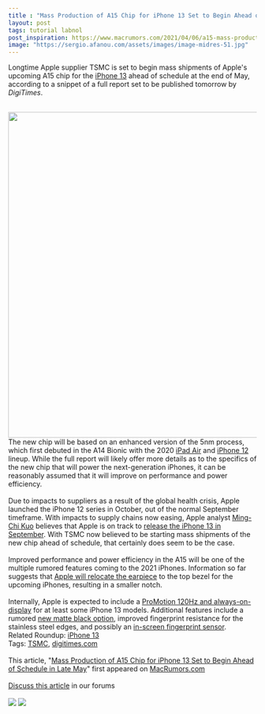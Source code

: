 ```yaml
---
title : "Mass Production of A15 Chip for iPhone 13 Set to Begin Ahead of Schedule in Late May"
layout: post
tags: tutorial labnol
post_inspiration: https://www.macrumors.com/2021/04/06/a15-mass-production-late-may/
image: "https://sergio.afanou.com/assets/images/image-midres-51.jpg"
---
```


Longtime Apple supplier TSMC is set to begin mass shipments of Apple's upcoming A15 chip for the <a href="https://www.macrumors.com/roundup/iphone-13/">iPhone 13</a> ahead of schedule at the end of May, according to a snippet of a full report set to be published tomorrow by <em>DigiTimes</em>.
<br/>

<br/>
<img src="https://images.macrumors.com/article-new/2021/01/iPhone-13-Notch-Feature.jpg" alt="" width="1170" height="659" class="aligncenter size-full wp-image-779687" />
<br/>
The new chip will be based on an enhanced version of the 5nm process, which first debuted in the A14 Bionic with the 2020 <a href="https://www.macrumors.com/roundup/ipad-air/">iPad Air</a> and <a href="https://www.macrumors.com/roundup/iphone-12/">iPhone 12</a> lineup. While the full report will likely offer more details as to the specifics of the new chip that will power the next-generation iPhones, it can be reasonably assumed that it will improve on performance and power efficiency.
<br/>

<br/>
Due to impacts to suppliers as a result of the global health crisis, Apple launched the &zwnj;iPhone 12&zwnj; series in October, out of the normal September timeframe. With impacts to supply chains now easing, Apple analyst <a href="https://www.macrumors.com/guide/ming-chi-kuo/">Ming-Chi Kuo</a> believes that Apple is on track to <a href="https://www.macrumors.com/2020/12/12/kuo-expects-iphone-13-mass-production-on-time/">release the iPhone 13 in September</a>. With TSMC now believed to be starting mass shipments of the new chip ahead of schedule, that certainly does seem to be the case. 
<br/>

<br/>
Improved performance and power efficiency in the A15 will be one of the multiple rumored features coming to the 2021 iPhones. Information so far suggests that <a href="https://www.macrumors.com/2021/03/23/alleged-iphone-13-front-glass-photo/">Apple will relocate the earpiece</a> to the top bezel for the upcoming iPhones, resulting in a smaller notch. 
<br/>

<br/>
Internally, Apple is expected to include a <a href="https://www.macrumors.com/2021/02/15/iphone-13-always-on-display-stronger-magesafe/">ProMotion 120Hz and always-on-display</a> for at least some &zwnj;iPhone 13&zwnj; models. Additional features include a rumored <a href="https://www.macrumors.com/2021/03/26/iphone-13-matt-black-stainless-steel-coating/">new matte black option</a>, improved fingerprint resistance for the stainless steel edges, and possibly an <a href="https://www.macrumors.com/2021/01/29/iphone-13-in-display-fingerprint-sensor-optical/">in-screen fingerprint sensor</a>.<div class="linkback">Related Roundup: <a href="https://www.macrumors.com/roundup/iphone-13/">iPhone 13</a></div><div class="linkback">Tags: <a href="https://www.macrumors.com/guide/tsmc/">TSMC</a>, <a href="https://www.macrumors.com/guide/digitimes-com/">digitimes.com</a></div><br/>This article, &quot;<a href="https://www.macrumors.com/2021/04/06/a15-mass-production-late-may/">Mass Production of A15 Chip for iPhone 13 Set to Begin Ahead of Schedule in Late May</a>&quot; first appeared on <a href="https://www.macrumors.com">MacRumors.com</a><br/><br/><a href="https://forums.macrumors.com/threads/mass-production-of-a15-chip-for-iphone-13-set-to-begin-ahead-of-schedule-in-late-may.2290801/">Discuss this article</a> in our forums<br/><br/><div class="feedflare">
<a href="http://feeds.macrumors.com/~ff/MacRumors-All?a=QA38UjPefQI:XbPW5sIgcPM:6W8y8wAjSf4"><img src="http://feeds.feedburner.com/~ff/MacRumors-All?d=6W8y8wAjSf4" border="0"></img></a> <a href="http://feeds.macrumors.com/~ff/MacRumors-All?a=QA38UjPefQI:XbPW5sIgcPM:qj6IDK7rITs"><img src="http://feeds.feedburner.com/~ff/MacRumors-All?d=qj6IDK7rITs" border="0"></img></a>
</div><img src="http://feeds.feedburner.com/~r/MacRumors-All/~4/QA38UjPefQI" height="1" width="1" alt=""/>